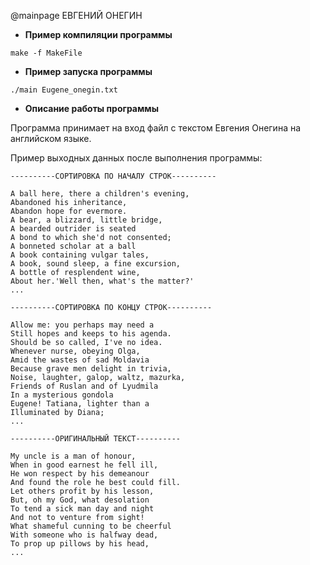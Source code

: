 @mainpage ЕВГЕНИЙ ОНЕГИН

- **Пример компиляции программы**

```shell
make -f MakeFile
```

- **Пример запуска программы**

```shell
./main Eugene_onegin.txt
```

- **Описание работы программы**

Программа принимает на вход файл с текстом Евгения Онегина на английском языке.

Пример выходных данных после выполнения программы:

```
----------СОРТИРОВКА ПО НАЧАЛУ СТРОК---------- 

A ball here, there a children's evening, 
Abandoned his inheritance, 
Abandon hope for evermore. 
A bear, a blizzard, little bridge, 
A bearded outrider is seated 
A bond to which she'd not consented; 
A bonneted scholar at a ball 
A book containing vulgar tales, 
A book, sound sleep, a fine excursion, 
A bottle of resplendent wine, 
About her.'Well then, what's the matter?' 
...

----------СОРТИРОВКА ПО КОНЦУ СТРОК----------

Allow me: you perhaps may need a 
Still hopes and keeps to his agenda. 
Should be so called, I've no idea. 
Whenever nurse, obeying Olga, 
Amid the wastes of sad Moldavia 
Because grave men delight in trivia, 
Noise, laughter, galop, waltz, mazurka, 
Friends of Ruslan and of Lyudmila 
In a mysterious gondola 
Eugene! Tatiana, lighter than a 
Illuminated by Diana; 
...

----------ОРИГИНАЛЬНЫЙ ТЕКСТ---------- 

My uncle is a man of honour, 
When in good earnest he fell ill, 
He won respect by his demeanour 
And found the role he best could fill. 
Let others profit by his lesson, 
But, oh my God, what desolation 
To tend a sick man day and night 
And not to venture from sight! 
What shameful cunning to be cheerful 
With someone who is halfway dead, 
To prop up pillows by his head, 
...
```